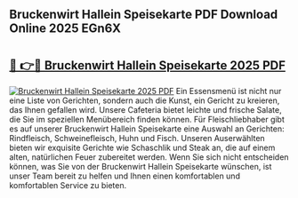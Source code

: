 ## Bruckenwirt Hallein Speisekarte PDF Download Online 2025 EGn6X

# <h2><a href="http://gc6ltgh.nevu.top/?p=Bruckenwirt+Hallein+Speisekarte">🔗 👉🔴 Bruckenwirt Hallein Speisekarte 2025 PDF</a></h2>

[![Bruckenwirt Hallein Speisekarte 2025 PDF](https://i.imgur.com/dBaPXMq.png)](http://gc6ltgh.nevu.top/?p=Bruckenwirt+Hallein+Speisekarte)
Ein Essensmenü ist nicht nur eine Liste von Gerichten, sondern auch die Kunst, ein Gericht zu kreieren, das Ihnen gefallen wird. Unsere Cafeteria bietet leichte und frische Salate, die Sie im speziellen Menübereich finden können. Für Fleischliebhaber gibt es auf unserer Bruckenwirt Hallein Speisekarte eine Auswahl an Gerichten: Rindfleisch, Schweinefleisch, Huhn und Fisch. Unseren Auserwählten bieten wir exquisite Gerichte wie Schaschlik und Steak an, die auf einem alten, natürlichen Feuer zubereitet werden. Wenn Sie sich nicht entscheiden können, was Sie von der Bruckenwirt Hallein Speisekarte wünschen, ist unser Team bereit zu helfen und Ihnen einen komfortablen und komfortablen Service zu bieten.
